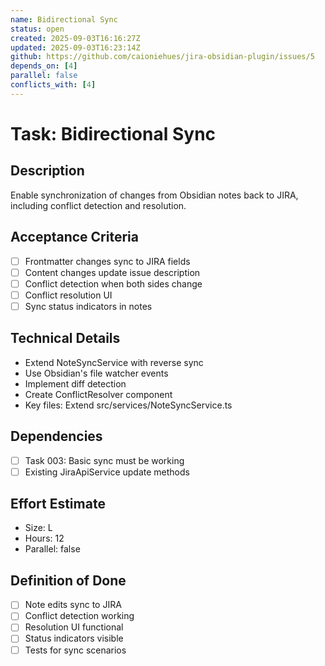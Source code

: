 ```yaml
---
name: Bidirectional Sync
status: open
created: 2025-09-03T16:16:27Z
updated: 2025-09-03T16:23:14Z
github: https://github.com/caioniehues/jira-obsidian-plugin/issues/5
depends_on: [4]
parallel: false
conflicts_with: [4]
---
```


# Task: Bidirectional Sync

## Description
Enable synchronization of changes from Obsidian notes back to JIRA, including conflict detection and resolution.

## Acceptance Criteria
- [ ] Frontmatter changes sync to JIRA fields
- [ ] Content changes update issue description
- [ ] Conflict detection when both sides change
- [ ] Conflict resolution UI
- [ ] Sync status indicators in notes

## Technical Details
- Extend NoteSyncService with reverse sync
- Use Obsidian's file watcher events
- Implement diff detection
- Create ConflictResolver component
- Key files: Extend src/services/NoteSyncService.ts

## Dependencies
- [ ] Task 003: Basic sync must be working
- [ ] Existing JiraApiService update methods

## Effort Estimate
- Size: L
- Hours: 12
- Parallel: false

## Definition of Done
- [ ] Note edits sync to JIRA
- [ ] Conflict detection working
- [ ] Resolution UI functional
- [ ] Status indicators visible
- [ ] Tests for sync scenarios
